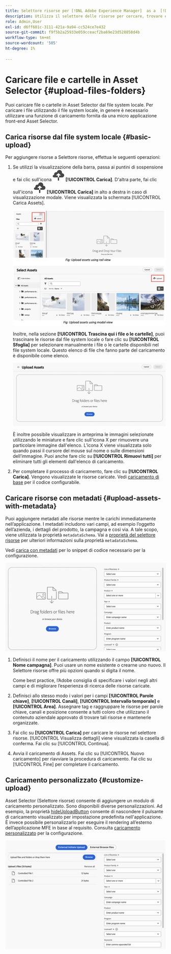```yaml
---
title: Selettore risorse per [!DNL Adobe Experience Manager]  as a  [!DNL Cloud Service]
description: Utilizza il selettore delle risorse per cercare, trovare e recuperare i metadati e le rappresentazioni delle risorse all’interno dell’applicazione.
role: Admin,User
exl-id: d6ff601c-3111-421a-9a94-cc524ce7e432
source-git-commit: f9f5b2a25933e059cceacf2ba69e23d528858d4b
workflow-type: tm+mt
source-wordcount: '505'
ht-degree: 1%

---
```


# Caricare file e cartelle in Asset Selector {#upload-files-folders}

Puoi caricare file o cartelle in Asset Selector dal file system locale. Per caricare i file utilizzando il file system locale, in genere è necessario utilizzare una funzione di caricamento fornita da una micro applicazione front-end Asset Selector.

## Carica risorse dal file system locale {#basic-upload}

Per aggiungere risorse a Selettore risorse, effettua le seguenti operazioni:

1. Se utilizzi la visualizzazione della barra, passa ai puntini di sospensione e fai clic sull&#39;icona ![carica](assets/upload-icon.svg) **[!UICONTROL Carica]**. D&#39;altra parte, fai clic sull&#39;icona ![carica](assets/upload-icon.svg) **[!UICONTROL Carica]** in alto a destra in caso di visualizzazione modale. Viene visualizzata la schermata [!UICONTROL Carica Assets].

   ![Carica risorse nel selettore risorse](assets/upload-assets.png)

   Inoltre, nella sezione **[!UICONTROL Trascina qui i file o le cartelle]**, puoi trascinare le risorse dal file system locale o fare clic su **[!UICONTROL Sfoglia]** per selezionare manualmente i file o le cartelle disponibili nel file system locale. Questo elenco di file che fanno parte del caricamento è disponibile come elenco.

   ![Carica risorse di base in Asset Selector](assets/basic-upload.png)

   È inoltre possibile visualizzare in anteprima le immagini selezionate utilizzando le miniature e fare clic sull&#39;icona X per rimuovere una particolare immagine dall&#39;elenco. L’icona X viene visualizzata solo quando passi il cursore del mouse sul nome o sulle dimensioni dell’immagine. Puoi anche fare clic su **[!UICONTROL Rimuovi tutti]** per eliminare tutti gli elementi dall&#39;elenco di caricamento.

1. Per completare il processo di caricamento, fare clic su **[!UICONTROL Carica]**. Vengono visualizzate le risorse caricate. Vedi [caricamento di base](/help/assets/asset-selector-customization.md#basic-upload) per il codice configurabile.

## Caricare risorse con metadati {#upload-assets-with-metadata}

Puoi aggiungere metadati alle risorse mentre le carichi immediatamente nell’applicazione. I metadati includono vari campi, ad esempio l’oggetto dell’azienda, i dettagli del prodotto, la campagna e così via. A tale scopo, viene utilizzata la proprietà `metadataSchema`. Vai a [proprietà del selettore risorse](/help/assets/asset-selector-properties.md) per ulteriori informazioni sulla proprietà `metadataSchema`.

Vedi [carica con metadati](/help/assets/asset-selector-customization.md#upload-with-metadata) per lo snippet di codice necessario per la configurazione.

![carica risorse con metadati](assets/upload-with-metadata.png)

1. Definisci il nome per il caricamento utilizzando il campo **[!UICONTROL Nome campagna]**. Puoi usare un nome esistente o crearne uno nuovo. Il Selettore risorse offre più opzioni quando si digita il nome.

   Come best practice, l’Adobe consiglia di specificare i valori negli altri campi e di migliorare l’esperienza di ricerca delle risorse caricate.

1. Definisci allo stesso modo i valori per i campi **[!UICONTROL Parole chiave]**, **[!UICONTROL Canali]**, **[!UICONTROL Intervallo temporale]** e **[!UICONTROL Area]**. Assegnare tag e raggruppare le risorse per parole chiave, canali e posizione consente a tutti coloro che utilizzano il contenuto aziendale approvato di trovare tali risorse e mantenerle organizzate.

1. Fai clic su **[!UICONTROL Carica]** per caricare le risorse nel selettore risorse. [!UICONTROL Visualizza dettagli] viene visualizzata la casella di conferma. Fai clic su [!UICONTROL Continua].

1. Avvia il caricamento di Assets. Fai clic su [!UICONTROL Nuovo caricamento] per riavviare la procedura di caricamento. Fai clic su [!UICONTROL Fine] per completare il caricamento.


## Caricamento personalizzato {#customize-upload}

Asset Selector (Selettore risorse) consente di aggiungere un modulo di caricamento personalizzato. Sono disponibili diverse personalizzazioni. Ad esempio, la proprietà [hideUploadButton](/help/assets/asset-selector-properties.md) consente di nascondere il pulsante di caricamento visualizzato per impostazione predefinita nell&#39;applicazione. È invece possibile personalizzarlo per eseguire il rendering all’esterno dell’applicazione MFE in base al requisito. Consulta [caricamento personalizzato](/help/assets/asset-selector-customization.md#customized-upload) per la configurazione.

![Caricamento personalizzato](assets/customized-upload.png)

